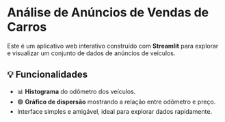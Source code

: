 # Análise de Anúncios de Vendas de Carros

Este é um aplicativo web interativo construído com **Streamlit** para explorar e visualizar um conjunto de dados de anúncios de veículos.

## 💡 Funcionalidades

- 📊 **Histograma** do odômetro dos veículos.
- 🟢 **Gráfico de dispersão** mostrando a relação entre odômetro e preço.
- Interface simples e amigável, ideal para explorar dados rapidamente.
